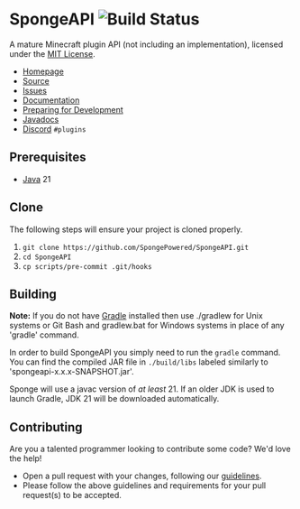 SpongeAPI ![Build Status](https://github.com/SpongePowered/SpongeAPI/actions/workflows/ci.yaml/badge.svg?branch=api-11)
=============
A mature Minecraft plugin API (not including an implementation), licensed under the [MIT License]. 

* [Homepage]
* [Source]
* [Issues]
* [Documentation]
* [Preparing for Development]
* [Javadocs]
* [Discord] `#plugins`

## Prerequisites
* [Java] 21

## Clone
The following steps will ensure your project is cloned properly.  
1. `git clone https://github.com/SpongePowered/SpongeAPI.git`  
2. `cd SpongeAPI`  
3. `cp scripts/pre-commit .git/hooks`

## Building
__Note:__ If you do not have [Gradle] installed then use ./gradlew for Unix systems or Git Bash and gradlew.bat for Windows systems in place of any 'gradle' command.

In order to build SpongeAPI you simply need to run the `gradle` command. You can find the compiled JAR file in `./build/libs` labeled similarly to 'spongeapi-x.x.x-SNAPSHOT.jar'.

Sponge will use a javac version of *at least* 21. If an older JDK is used to launch Gradle, JDK 21 will be downloaded automatically.

## Contributing
Are you a talented programmer looking to contribute some code? We'd love the help!
* Open a pull request with your changes, following our [guidelines](CONTRIBUTING.md).
* Please follow the above guidelines and requirements for your pull request(s) to be accepted.

[Eclipse]: https://www.eclipse.org/
[Gradle]: https://www.gradle.org/
[Homepage]: https://spongepowered.org/
[IntelliJ]: https://www.jetbrains.com/idea/
[Issues]: https://github.com/SpongePowered/SpongeAPI/issues
[Documentation]: https://docs.spongepowered.org/
[Java]: https://adoptium.net/temurin/releases/
[Source]: https://github.com/SpongePowered/SpongeAPI/
[MIT License]: https://www.tldrlegal.com/license/mit-license
[Discord]: https://discord.gg/sponge
[Preparing for Development]: https://docs.spongepowered.org/stable/en/preparing/
[Javadocs]: https://jd.spongepowered.org
